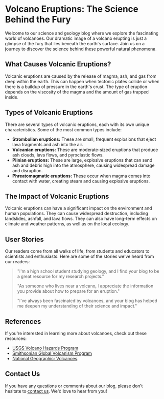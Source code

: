 <!--
Write me content for website with wallpaper which alt text is:

"A dramatic image of a volcano erupting for a science or geology blog"

The name/title of the page should not be 1:1 copy of the alt text but rather a real content of the website which is using this wallpaper.

- Use markdown format 
- Start with the heading
- The content should look like a real website 
- Include real sections like references, contact, user stories, etc. use things relevant to the page purpose.
- Feel free to use structure like headings, bullets, numbering, blockquotes, paragraphs, horizontal lines, etc.
- You can use formatting like bold or _italic_
- You can include UTF-8 emojis
- Links should be only #hash anchors (and you can refer to the document itself)
- Do not include images
-->

<!--font:Montserrat-->

# Volcano Eruptions: The Science Behind the Fury

Welcome to our science and geology blog where we explore the fascinating world of volcanoes. Our dramatic image of a volcano erupting is just a glimpse of the fury that lies beneath the earth's surface. Join us on a journey to discover the science behind these powerful natural phenomena.

## What Causes Volcanic Eruptions?

Volcanic eruptions are caused by the release of magma, ash, and gas from deep within the earth. This can happen when tectonic plates collide or when there is a buildup of pressure in the earth's crust. The type of eruption depends on the viscosity of the magma and the amount of gas trapped inside.

## Types of Volcanic Eruptions

There are several types of volcanic eruptions, each with its own unique characteristics. Some of the most common types include:

- **Strombolian eruptions:** These are small, frequent explosions that eject lava fragments and ash into the air.
- **Vulcanian eruptions:** These are moderate-sized eruptions that produce ash clouds, lava flows, and pyroclastic flows.
- **Plinian eruptions:** These are large, explosive eruptions that can send ash and debris high into the atmosphere, causing widespread damage and disruption.
- **Phreatomagmatic eruptions:** These occur when magma comes into contact with water, creating steam and causing explosive eruptions.

## The Impact of Volcanic Eruptions

Volcanic eruptions can have a significant impact on the environment and human populations. They can cause widespread destruction, including landslides, ashfall, and lava flows. They can also have long-term effects on climate and weather patterns, as well as on the local ecology.

## User Stories

Our readers come from all walks of life, from students and educators to scientists and enthusiasts. Here are some of the stories we've heard from our readers:

> "I'm a high school student studying geology, and I find your blog to be a great resource for my research projects."
>
> "As someone who lives near a volcano, I appreciate the information you provide about how to prepare for an eruption."
>
> "I've always been fascinated by volcanoes, and your blog has helped me deepen my understanding of their science and impact."

## References

If you're interested in learning more about volcanoes, check out these resources:

- [USGS Volcano Hazards Program](#)
- [Smithsonian Global Volcanism Program](#)
- [National Geographic: Volcanoes](#)

## Contact Us

If you have any questions or comments about our blog, please don't hesitate to [contact us](#). We'd love to hear from you!
